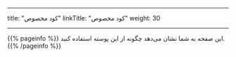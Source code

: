 
---
title: "کود مخصوص"
linkTitle: "کود مخصوص"
weight: 30

---

{{% pageinfo %}}
این صفحه به شما نشان می‌دهد چگونه از این پوسته استفاده کنید.
{{% /pageinfo %}}
